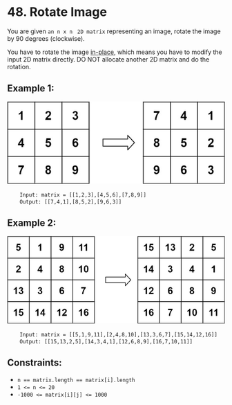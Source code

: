 # 48. Rotate Image

You are given `an n x n ` `2D matrix` representing an image, rotate the image by 90 degrees (clockwise).

You have to rotate the image [in-place](https://en.wikipedia.org/wiki/In-place_algorithm), which means you have to modify the input 2D matrix directly. DO NOT allocate another 2D matrix and do the rotation.

## Example 1:

![alt text](image.png)

        Input: matrix = [[1,2,3],[4,5,6],[7,8,9]]
        Output: [[7,4,1],[8,5,2],[9,6,3]]
## Example 2:

![alt text](image-1.png)

        Input: matrix = [[5,1,9,11],[2,4,8,10],[13,3,6,7],[15,14,12,16]]
        Output: [[15,13,2,5],[14,3,4,1],[12,6,8,9],[16,7,10,11]]
 

## Constraints:

*  `n == matrix.length == matrix[i].length`
*  `1 <= n <= 20`
*  `-1000 <= matrix[i][j] <= 1000`